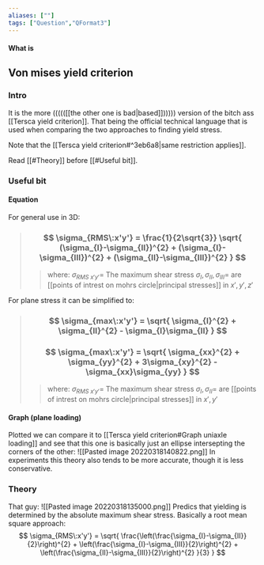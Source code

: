 ```yaml
---
aliases: [""]
tags: ["Question","QFormat3"]
---
```


#### What is
## Von mises yield criterion
### Intro
It is the more ((((([[the other one is bad|based]]))))) version of the bitch ass [[Tersca yield criterion]]. That being the official technical language that is used when comparing the two approaches to finding yield stress.

Note that the [[Tersca yield criterion#^3eb6a8|same restriction applies]].

Read [[#Theory]] before [[#Useful bit]].
### Useful bit
#### Equation
For general use in 3D:

> ### $$ \sigma_{RMS\:x'y'} = \frac{1}{2\sqrt{3}} \sqrt{ (\sigma_{I}-\sigma_{II})^{2} + (\sigma_{I}-\sigma_{III})^{2} + (\sigma_{II}-\sigma_{III})^{2} } $$ 
>> where:
>> $\sigma_{RMS\:x'y'}=$ The maximum shear stress
>> $\sigma_{I},\sigma_{II},\sigma_{III}=$ are [[points of intrest on mohrs circle|principal stresses]] in $x',y',z'$

For plane stress it can be simplified to:

> ### $$ \sigma_{max\:x'y'} = \sqrt{ \sigma_{I}^{2} + \sigma_{II}^{2} - \sigma_{I}\sigma_{II} } $$
> ### $$ \sigma_{max\:x'y'} = \sqrt{ \sigma_{xx}^{2} + \sigma_{yy}^{2} + 3\sigma_{xy}^{2} - \sigma_{xx}\sigma_{yy} } $$ 
>> where:
>> $\sigma_{RMS\:x'y'}=$ The maximum shear stress
>> $\sigma_{I},\sigma_{II} =$ are [[points of intrest on mohrs circle|principal stresses]] in $x',y'$

#### Graph (plane loading)
Plotted we can compare it to [[Tersca yield criterion#Graph uniaxle loading]] and see that this one is basically just an ellipse intersepting the corners of the other:
![[Pasted image 20220318140822.png]]
In experiments this theory also tends to be more accurate, though it is less conservative.

### Theory
That guy:
![[Pasted image 20220318135000.png]]
Predics that yielding is determined by the absolute maximum shear stress. Basically a root mean square approach:
$$ \sigma_{RMS\:x'y'} = \sqrt{ \frac{\left(\frac{\sigma_{I}-\sigma_{II}}{2}\right)^{2} + \left(\frac{\sigma_{I}-\sigma_{III}}{2}\right)^{2} + \left(\frac{\sigma_{II}-\sigma_{III}}{2}\right)^{2} }{3} } $$